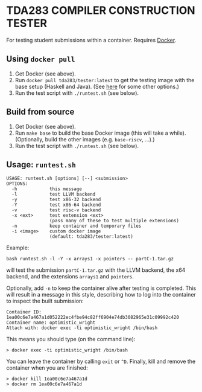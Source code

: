 TDA283 COMPILER CONSTRUCTION TESTER
===================================

For testing student submissions within a container. Requires [Docker](https://www.docker.com/products/docker-desktop).

Using `docker pull`
-------------------

1. Get Docker (see above).
2. Run `docker pull tda283/tester:latest` to get the testing image with the base setup (Haskell and Java). (See [here](https://hub.docker.com/repository/docker/tda283/tester/tags) for some other options.)
3. Run the test script with `./runtest.sh` (see below).

Build from source
-----------------

1. Get Docker (see above).
2. Run `make base` to build the base Docker image (this will take a while). (Optionally, build the other images (e.g. `base-riscv`, ...).)
3. Run the test script with `./runtest.sh` (see below).

Usage: `runtest.sh`
-------------------

```
USAGE: runtest.sh [options] [--] <submission>
OPTIONS:
  -h            this message
  -l            test LLVM backend
  -y            test x86-32 backend
  -Y            test x86-64 backend
  -v            test risc-v backend
  -x <ext>      test extension <ext>
                (pass many of these to test multiple extensions)
  -n            keep container and temporary files
  -i <image>    custom docker image
                (default: tda283/tester:latest)
```

Example:
```
bash runtest.sh -l -Y -x arrays1 -x pointers -- partC-1.tar.gz
```
will test the submission `partC-1.tar.gz` with the LLVM backend, the x64 backend,
and the extensions `arrays1` and `pointers`.

Optionally, add `-n` to keep the container alive after testing is completed.
This will result in a message in this style, describing how to log into
the container to inspect the built submission:
```
Container ID: 1ea00c6e7a467a1d052222ec4fbe94c82ff6904e74db3082965e31c09992c420
Container name: optimistic_wright
Attach with: docker exec -ti optimistic_wright /bin/bash
```

This means you should type (on the command line):
```
> docker exec -ti optimistic_wright /bin/bash
```

You can leave the container by calling `exit` or `^D`. Finally, kill and remove
the container when you are finished:
```
> docker kill 1ea00c6e7a467a1d
> docker rm 1ea00c6e7a467a1d
```
